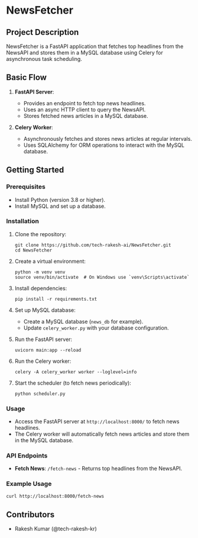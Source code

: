 # NewsFetcher

## Project Description

NewsFetcher is a FastAPI application that fetches top headlines from the NewsAPI and stores them in a MySQL database
using Celery for asynchronous task scheduling.

## Basic Flow

1. **FastAPI Server**:
    - Provides an endpoint to fetch top news headlines.
    - Uses an async HTTP client to query the NewsAPI.
    - Stores fetched news articles in a MySQL database.

2. **Celery Worker**:
    - Asynchronously fetches and stores news articles at regular intervals.
    - Uses SQLAlchemy for ORM operations to interact with the MySQL database.

## Getting Started

### Prerequisites

- Install Python (version 3.8 or higher).
- Install MySQL and set up a database.

### Installation

1. Clone the repository:

   ```shell
   git clone https://github.com/tech-rakesh-ai/NewsFetcher.git
   cd NewsFetcher
   ```

2. Create a virtual environment:

   ```shell
   python -m venv venv
   source venv/bin/activate  # On Windows use `venv\Scripts\activate`
   ```

3. Install dependencies:

   ```shell
   pip install -r requirements.txt
   ```

4. Set up MySQL database:
    - Create a MySQL database (`news_db` for example).
    - Update `celery_worker.py` with your database configuration.

5. Run the FastAPI server:

   ```shell
   uvicorn main:app --reload
   ```

6. Run the Celery worker:

   ```shell
   celery -A celery_worker worker --loglevel=info
   ```

7. Start the scheduler (to fetch news periodically):

   ```shell
   python scheduler.py
   ```

### Usage

- Access the FastAPI server at `http://localhost:8000/` to fetch news headlines.
- The Celery worker will automatically fetch news articles and store them in the MySQL database.

### API Endpoints

- **Fetch News**: `/fetch-news` - Returns top headlines from the NewsAPI.

### Example Usage

```bash
curl http://localhost:8000/fetch-news
```

## Contributors

- Rakesh Kumar (@tech-rakesh-kr)